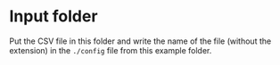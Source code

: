 # Input folder

Put the CSV file in this folder and write the name of the file (without
the extension) in the `./config` file from this example folder.
